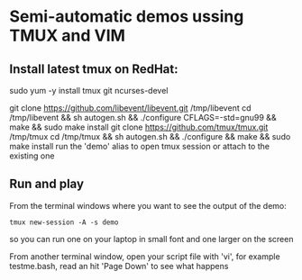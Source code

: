 # Semi-automatic demos ussing TMUX and VIM

## Install latest tmux on RedHat:

 sudo yum -y install tmux git ncurses-devel

 git clone https://github.com/libevent/libevent.git /tmp/libevent
 cd /tmp/libevent && sh autogen.sh && ./configure CFLAGS=-std=gnu99 && make && sudo make install
 git clone https://github.com/tmux/tmux.git /tmp/tmux
 cd /tmp/tmux && sh autogen.sh && ./configure && make && sudo make install
 run the 'demo' alias to open tmux session or attach to the existing one

## Run and play

From the terminal windows where you want to see the output of the demo:
```
tmux new-session -A -s demo
```
so you can run one on your laptop in small font and one larger on the screen

From another terminal window, open your script file with 'vi', for example testme.bash, read an hit 'Page Down' to see what happens
